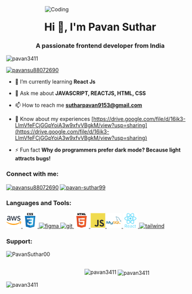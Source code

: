 <img align="right" alt="Coding" width="400" src="https://i.pinimg.com/originals/54/e3/7d/54e37d8074ebcde1d96c77d7b2a7f310.gif">
<h1 align="center">Hi 👋, I'm Pavan Suthar</h1>
<h3 align="center">A passionate frontend developer from India</h3>

<p align="left"> <img src="https://komarev.com/ghpvc/?username=pavan3411&label=Profile%20views&color=0e75b6&style=flat" alt="pavan3411" /> </p>

<p align="left"> <a href="https://twitter.com/pavansu88072690" target="blank"><img src="https://img.shields.io/twitter/follow/pavansu88072690?logo=twitter&style=for-the-badge" alt="pavansu88072690" /></a> </p>

- 🌱 I’m currently learning **React Js**

- 💬 Ask me about **JAVASCRIPT, REACTJS, HTML, CSS**

- 📫 How to reach me **sutharpavan9153@gmail.com**

- 📄 Know about my experiences [https://drive.google.com/file/d/16ik3-LImVfeFCjGGpYoiA3w9xfvVBgkM/view?usp=sharing](https://drive.google.com/file/d/16ik3-LImVfeFCjGGpYoiA3w9xfvVBgkM/view?usp=sharing)

- ⚡ Fun fact **Why do programmers prefer dark mode? Because light attracts bugs!**

<h3 align="left">Connect with me:</h3>
<p align="left">
<a href="https://twitter.com/pavansu88072690" target="blank"><img align="center" src="https://raw.githubusercontent.com/rahuldkjain/github-profile-readme-generator/master/src/images/icons/Social/twitter.svg" alt="pavansu88072690" height="30" width="40" /></a>
<a href="https://linkedin.com/in/pavan-suthar99" target="blank"><img align="center" src="https://raw.githubusercontent.com/rahuldkjain/github-profile-readme-generator/master/src/images/icons/Social/linked-in-alt.svg" alt="pavan-suthar99" height="30" width="40" /></a>
</p>

<h3 align="left">Languages and Tools:</h3>
<p align="left"> <a href="https://aws.amazon.com" target="_blank" rel="noreferrer"> <img src="https://raw.githubusercontent.com/devicons/devicon/master/icons/amazonwebservices/amazonwebservices-original-wordmark.svg" alt="aws" width="40" height="40"/> </a> <a href="https://www.w3schools.com/css/" target="_blank" rel="noreferrer"> <img src="https://raw.githubusercontent.com/devicons/devicon/master/icons/css3/css3-original-wordmark.svg" alt="css3" width="40" height="40"/> </a> <a href="https://www.figma.com/" target="_blank" rel="noreferrer"> <img src="https://www.vectorlogo.zone/logos/figma/figma-icon.svg" alt="figma" width="40" height="40"/> </a> <a href="https://git-scm.com/" target="_blank" rel="noreferrer"> <img src="https://www.vectorlogo.zone/logos/git-scm/git-scm-icon.svg" alt="git" width="40" height="40"/> </a> <a href="https://www.w3.org/html/" target="_blank" rel="noreferrer"> <img src="https://raw.githubusercontent.com/devicons/devicon/master/icons/html5/html5-original-wordmark.svg" alt="html5" width="40" height="40"/> </a> <a href="https://developer.mozilla.org/en-US/docs/Web/JavaScript" target="_blank" rel="noreferrer"> <img src="https://raw.githubusercontent.com/devicons/devicon/master/icons/javascript/javascript-original.svg" alt="javascript" width="40" height="40"/> </a> <a href="https://www.mysql.com/" target="_blank" rel="noreferrer"> <img src="https://raw.githubusercontent.com/devicons/devicon/master/icons/mysql/mysql-original-wordmark.svg" alt="mysql" width="40" height="40"/> </a> <a href="https://reactjs.org/" target="_blank" rel="noreferrer"> <img src="https://raw.githubusercontent.com/devicons/devicon/master/icons/react/react-original-wordmark.svg" alt="react" width="40" height="40"/> </a> <a href="https://tailwindcss.com/" target="_blank" rel="noreferrer"> <img src="https://www.vectorlogo.zone/logos/tailwindcss/tailwindcss-icon.svg" alt="tailwind" width="40" height="40"/> </a> </p>

<h3 align="left">Support:</h3>
<p><a href="https://www.buymeacoffee.com/pavansuthar99"> <img align="left" src="https://cdn.buymeacoffee.com/buttons/v2/default-yellow.png" height="50" width="210" alt="PavanSuthar00" /></a></p><br><br>

<p><img align="left" src="https://github-readme-stats.vercel.app/api/top-langs?username=pavan3411&show_icons=true&locale=en&layout=compact" alt="pavan3411" /></p>

<p>&nbsp;<img align="center" src="https://github-readme-stats.vercel.app/api?username=pavan3411&show_icons=true&locale=en" alt="pavan3411" /></p>

<p><img align="center" src="https://github-readme-streak-stats.herokuapp.com/?user=pavan3411&" alt="pavan3411" /></p>
